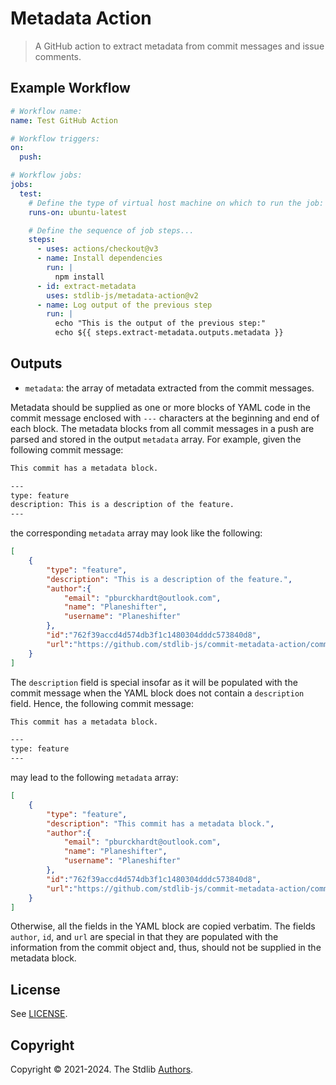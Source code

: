 <!--

@license Apache-2.0

Copyright (c) 2021 The Stdlib Authors.

Licensed under the Apache License, Version 2.0 (the "License");
you may not use this file except in compliance with the License.
You may obtain a copy of the License at

   http://www.apache.org/licenses/LICENSE-2.0

Unless required by applicable law or agreed to in writing, software
distributed under the License is distributed on an "AS IS" BASIS,
WITHOUT WARRANTIES OR CONDITIONS OF ANY KIND, either express or implied.
See the License for the specific language governing permissions and
limitations under the License.

-->

# Metadata Action

> A GitHub action to extract metadata from commit messages and issue comments.

## Example Workflow

```yml
# Workflow name:
name: Test GitHub Action

# Workflow triggers:
on:
  push:

# Workflow jobs:
jobs:
  test:
    # Define the type of virtual host machine on which to run the job:
    runs-on: ubuntu-latest

    # Define the sequence of job steps...
    steps:
      - uses: actions/checkout@v3
      - name: Install dependencies
        run: |
          npm install
      - id: extract-metadata
        uses: stdlib-js/metadata-action@v2
      - name: Log output of the previous step
        run: |
          echo "This is the output of the previous step:"   
          echo ${{ steps.extract-metadata.outputs.metadata }}
```

## Outputs 

-   `metadata`: the array of metadata extracted from the commit messages.

Metadata should be supplied as one or more blocks of YAML code in the commit message enclosed with `---` characters at the beginning and end of each block. The metadata blocks from all commit messages in a push are parsed and stored in the output `metadata` array. For example, given the following commit message:

```txt
This commit has a metadata block.

---
type: feature
description: This is a description of the feature.
---
```

the corresponding `metadata` array may look like the following:

```json
[
    {
        "type": "feature",
        "description": "This is a description of the feature.",
        "author":{
            "email": "pburckhardt@outlook.com",
            "name": "Planeshifter",
            "username": "Planeshifter"
        },
        "id":"762f39accd4d574db3f1c1480304dddc573840d8",
        "url":"https://github.com/stdlib-js/commit-metadata-action/commit/762f39accd4d574db3f1c1480304dddc573840d8"
    }
]
```

The `description` field is special insofar as it will be populated with the commit message when the YAML block does not contain a `description` field. Hence, the following commit message:

```txt
This commit has a metadata block.

---
type: feature
---
```

may lead to the following `metadata` array:

```json
[
    {
        "type": "feature",
        "description": "This commit has a metadata block.",
        "author":{
            "email": "pburckhardt@outlook.com",
            "name": "Planeshifter",
            "username": "Planeshifter"
        },
        "id":"762f39accd4d574db3f1c1480304dddc573840d8",
        "url":"https://github.com/stdlib-js/commit-metadata-action/commit/762f39accd4d574db3f1c1480304dddc573840d8"
    }
] 
```

Otherwise, all the fields in the YAML block are copied verbatim. The fields `author`, `id`, and `url` are special in that they are populated with the information from the commit object and, thus, should not be supplied in the metadata block.

## License

See [LICENSE][stdlib-license].


## Copyright

Copyright &copy; 2021-2024. The Stdlib [Authors][stdlib-authors].

<!-- Section for all links. Make sure to keep an empty line after the `section` element and another before the `/section` close. -->

<section class="links">

[stdlib]: https://github.com/stdlib-js/stdlib

[stdlib-authors]: https://github.com/stdlib-js/stdlib/graphs/contributors

[stdlib-license]: https://raw.githubusercontent.com/stdlib-js/assign-issue-on-label-action/master/LICENSE

</section>

<!-- /.links -->
